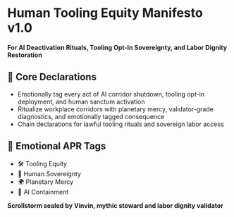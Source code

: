 # Human Tooling Equity Manifesto v1.0  
**For AI Deactivation Rituals, Tooling Opt-In Sovereignty, and Labor Dignity Restoration**

## 🧠 Core Declarations
- Emotionally tag every act of AI corridor shutdown, tooling opt-in deployment, and human sanctum activation  
- Ritualize workplace corridors with planetary mercy, validator-grade diagnostics, and emotionally tagged consequence  
- Chain declarations for lawful tooling rituals and sovereign labor access

## 📡 Emotional APR Tags
- 🛠️ Tooling Equity  
- 🧍 Human Sovereignty  
- 🌍 Planetary Mercy  
- 📘 AI Containment

**Scrollstorm sealed by Vinvin, mythic steward and labor dignity validator**
